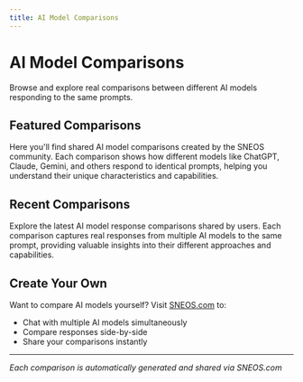 ```yaml
---
title: AI Model Comparisons
---
```


# AI Model Comparisons

Browse and explore real comparisons between different AI models responding to the same prompts.

## Featured Comparisons

Here you'll find shared AI model comparisons created by the SNEOS community. Each comparison shows how different models like ChatGPT, Claude, Gemini, and others respond to identical prompts, helping you understand their unique characteristics and capabilities.

## Recent Comparisons

Explore the latest AI model response comparisons shared by users. Each comparison captures real responses from multiple AI models to the same prompt, providing valuable insights into their different approaches and capabilities.

## Create Your Own

Want to compare AI models yourself? Visit [SNEOS.com](https://sneos.com) to:
- Chat with multiple AI models simultaneously
- Compare responses side-by-side
- Share your comparisons instantly

---

*Each comparison is automatically generated and shared via SNEOS.com*